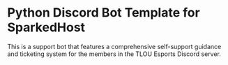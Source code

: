 # Python Discord Bot Template for SparkedHost

This is a support bot that features a comprehensive self-support guidance and ticketing system for the members in the TLOU Esports Discord server.